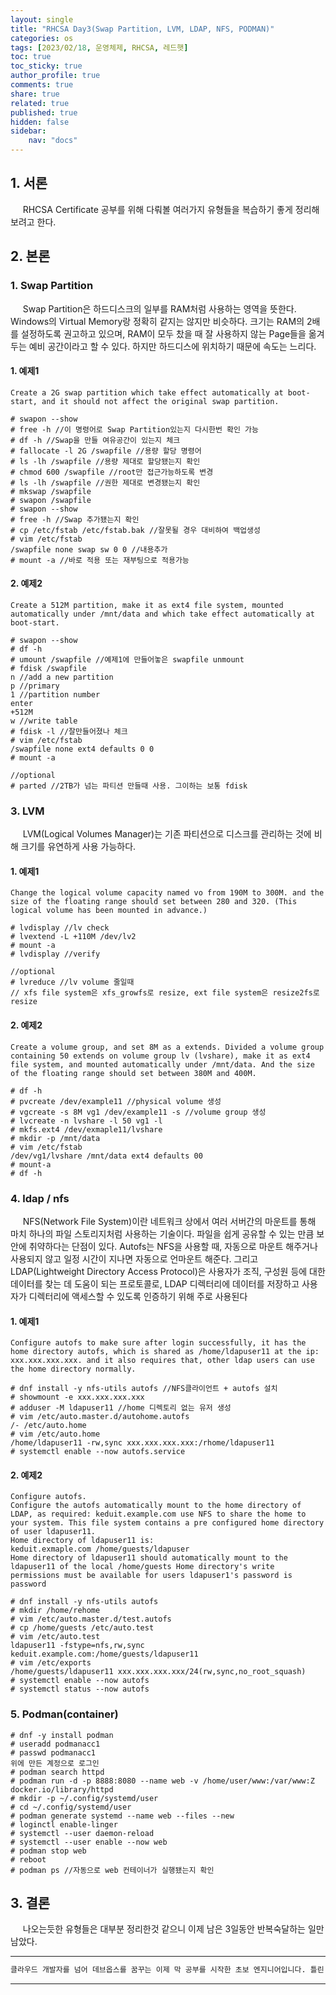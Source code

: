 ```yaml
---
layout: single
title: "RHCSA Day3(Swap Partition, LVM, LDAP, NFS, PODMAN)"
categories: os
tags: [2023/02/18, 운영체제, RHCSA, 레드햇]
toc: true
toc_sticky: true
author_profile: true
comments: true
share: true
related: true
published: true
hidden: false
sidebar: 
    nav: "docs"
---
```


## 1. 서론  

&nbsp;&nbsp;&nbsp;&nbsp; RHCSA Certificate 공부를 위해 다뤄볼 여러가지 유형들을 복습하기 좋게 정리해보려고 한다.

## 2. 본론  

### 1. Swap Partition

&nbsp;&nbsp;&nbsp;&nbsp; Swap Partition은 하드디스크의 일부를 RAM처럼 사용하는 영역을 뜻한다. Windows의 Virtual Memory랑 정확히 같지는 않지만 비슷하다. 크기는 RAM의 2배를 설정하도록 권고하고 있으며, RAM이 모두 찼을 때 잘 사용하지 않는 Page들을 옮겨두는 예비 공간이라고 할 수 있다. 하지만 하드디스에 위치하기 때문에 속도는 느리다.

#### 1. 예제1

```
Create a 2G swap partition which take effect automatically at boot-start, and it should not affect the original swap partition.
```

```
# swapon --show
# free -h //이 명령어로 Swap Partition있는지 다시한번 확인 가능
# df -h //Swap을 만들 여유공간이 있는지 체크
# fallocate -l 2G /swapfile //용량 할당 명령어
# ls -lh /swapfile //용량 제대로 할당됐는지 확인
# chmod 600 /swapfile //root만 접근가능하도록 변경
# ls -lh /swapfile //권한 제대로 변경됐는지 확인
# mkswap /swapfile
# swapon /swapfile
# swapon --show
# free -h //Swap 추가됐는지 확인
# cp /etc/fstab /etc/fstab.bak //잘못될 경우 대비하여 백업생성
# vim /etc/fstab
/swapfile none swap sw 0 0 //내용추가
# mount -a //바로 적용 또는 재부팅으로 적용가능
```

#### 2. 예제2

```
Create a 512M partition, make it as ext4 file system, mounted automatically under /mnt/data and which take effect automatically at boot-start.
```

```
# swapon --show
# df -h
# umount /swapfile //예제1에 만들어놓은 swapfile unmount
# fdisk /swapfile 
n //add a new partition
p //primary
1 //partition number
enter
+512M
w //write table 
# fdisk -l //잘만들어졌나 체크
# vim /etc/fstab
/swapfile none ext4 defaults 0 0
# mount -a
```

```
//optional
# parted //2TB가 넘는 파티션 만들때 사용. 그이하는 보통 fdisk
```

### 3. LVM

&nbsp;&nbsp;&nbsp;&nbsp; LVM(Logical Volumes Manager)는 기존 파티션으로 디스크를 관리하는 것에 비해 크기를 유연하게 사용 가능하다.

#### 1. 예제1

```
Change the logical volume capacity named vo from 190M to 300M. and the size of the floating range should set between 280 and 320. (This logical volume has been mounted in advance.)
```

```
# lvdisplay //lv check
# lvextend -L +110M /dev/lv2
# mount -a
# lvdisplay //verify
```

```
//optional
# lvreduce //lv volume 줄일때
// xfs file system은 xfs_growfs로 resize, ext file system은 resize2fs로 resize
```

#### 2. 예제2

```
Create a volume group, and set 8M as a extends. Divided a volume group containing 50 extends on volume group lv (lvshare), make it as ext4 file system, and mounted automatically under /mnt/data. And the size of the floating range should set between 380M and 400M.
```

```
# df -h
# pvcreate /dev/example11 //physical volume 생성
# vgcreate -s 8M vg1 /dev/example11 -s //volume group 생성
# lvcreate -n lvshare -l 50 vg1 -l 
# mkfs.ext4 /dev/exmaple11/lvshare
# mkdir -p /mnt/data
# vim /etc/fstab
/dev/vg1/lvshare /mnt/data ext4 defaults 00
# mount-a
# df -h
```

### 4. ldap / nfs

&nbsp;&nbsp;&nbsp;&nbsp; NFS(Network File System)이란 네트워크 상에서 여러 서버간의 마운트를 통해 마치 하나의 파일 스토리지처럼 사용하는 기술이다. 파일을 쉽게 공유할 수 있는 만큼 보안에 취약하다는 단점이 있다. Autofs는 NFS을 사용할 때, 자동으로 마운트 해주거나 사용되지 않고 일정 시간이 지나면 자동으로 언마운트 해준다. 그리고 LDAP(Lightweight Directory Access Protocol)은 사용자가 조직, 구성원 등에 대한 데이터를 찾는 데 도움이 되는 프로토콜로, LDAP 디렉터리에 데이터를 저장하고 사용자가 디렉터리에 액세스할 수 있도록 인증하기 위해 주로 사용된다

#### 1. 예제1

```
Configure autofs to make sure after login successfully, it has the home directory autofs, which is shared as /home/ldapuser11 at the ip: xxx.xxx.xxx.xxx. and it also requires that, other ldap users can use the home directory normally.
```

```
# dnf install -y nfs-utils autofs //NFS클라이언트 + autofs 설치
# showmount -e xxx.xxx.xxx.xxx 
# adduser -M ldapuser11 //home 디렉토리 없는 유저 생성
# vim /etc/auto.master.d/autohome.autofs
/- /etc/auto.home
# vim /etc/auto.home
/home/ldapuser11 -rw,sync xxx.xxx.xxx.xxx:/rhome/ldapuser11
# systemctl enable --now autofs.service
```

#### 2. 예제2

```
Configure autofs.
Configure the autofs automatically mount to the home directory of LDAP, as required: keduit.example.com use NFS to share the home to your system. This file system contains a pre configured home directory of user ldapuser11.
Home directory of ldapuser11 is:
keduit.exmaple.com /home/guests/ldapuser
Home directory of ldapuser11 should automatically mount to the ldapuser11 of the local /home/guests Home directory's write permissions must be available for users ldapuser1's password is password
```

```
# dnf install -y nfs-utils autofs 
# mkdir /home/rehome
# vim /etc/auto.master.d/test.autofs
# cp /home/guests /etc/auto.test
# vim /etc/auto.test
ldapuser11 -fstype=nfs,rw,sync keduit.example.com:/home/guests/ldapuser11
# vim /etc/exports
/home/guests/ldapuser11 xxx.xxx.xxx.xxx/24(rw,sync,no_root_squash)
# systemctl enable --now autofs
# systemctl status --now autofs
```

### 5. Podman(container)

```
# dnf -y install podman
# useradd podmanacc1
# passwd podmanacc1
위에 만든 계정으로 로그인
# podman search httpd
# podman run -d -p 8888:8080 --name web -v /home/user/www:/var/www:Z docker.io/library/httpd
# mkdir -p ~/.config/systemd/user
# cd ~/.config/systemd/user
# podman generate systemd --name web --files --new
# loginctl enable-linger
# systemctl --user daemon-reload
# systemctl --user enable --now web
# podman stop web
# reboot
# podman ps //자동으로 web 컨테이너가 실행됐는지 확인
```

## 3. 결론  

&nbsp;&nbsp;&nbsp;&nbsp; 나오는듯한 유형들은 대부분 정리한것 같으니 이제 남은 3일동안 반복숙달하는 일만 남았다.

---

```bash
클라우드 개발자를 넘어 데브옵스를 꿈꾸는 이제 막 공부를 시작한 초보 엔지니어입니다. 틀린 점이 있으면 친절하게 댓글 부탁드립니다. :)
```

---
